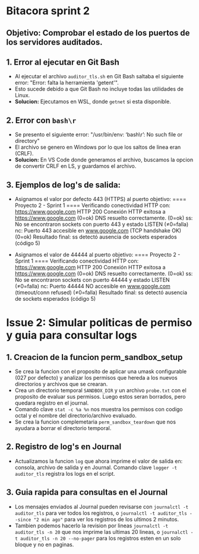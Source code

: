 # Bitacora sprint 2
## **Objetivo:** Comprobar el estado de los puertos de los servidores auditados.

## 1. Error al ejecutar en Git Bash
- Al ejecutar el archivo `auditor_tls.sh` en Git Bash saltaba el siguiente error: "Error: falta la herramienta 'getent'".
- Esto sucede debido a que Git Bash no incluye todas las utilidades de Linux.
- **Solucion:** Ejecutamos en WSL, donde `getnet` si esta disponible.

## 2. Error con `bash\r` 
- Se presento el siguiente error: "/usr/bin/env: ‘bash\r’: No such file or directory"
- El archivo se genero en Windows por lo que los saltos de linea eran (CRLF).
- **Solucion:** En VS Code donde generamos el archivo, buscamos la opcion de convertir CRLF en LS, y guardamos el archivo.

## 3. Ejemplos de log's de salida:
- Asignamos el valor por defecto 443 (HTTPS) al puerto objetivo:
==== Proyecto 2 - Sprint 1 ====
Verificando conectividad HTTP con: https://www.google.com
HTTP 200
Conexión HTTP exitosa a https://www.google.com (0=ok)
DNS resuelto correctamente. (0=ok)
ss: No se encontraron sockets con puerto 443 y estado LISTEN (≠0=falla)
nc: Puerto 443 accesible en www.google.com (TCP handshake OK) (0=ok)
Resultado final: ss detectó ausencia de sockets esperados (código 5)

- Asignamos el valor de 44444 al puerto objetivo:
==== Proyecto 2 - Sprint 1 ====
Verificando conectividad HTTP con: https://www.google.com
HTTP 200
Conexión HTTP exitosa a https://www.google.com (0=ok)
DNS resuelto correctamente. (0=ok)
ss: No se encontraron sockets con puerto 44444 y estado LISTEN (≠0=falla)
nc: Puerto 44444 NO accesible en www.google.com (timeout/conn refused) (≠0=falla)
Resultado final: ss detectó ausencia de sockets esperados (código 5)



# Issue 2: Simular politicas de permiso y guia para consultar logs

## 1. Creacion de la funcion perm_sandbox_setup
- Se crea la funcion con el proposito de aplicar una umask configurable (027 por defecto) y analizar los permisos que hereda a los nuevos directorios y archivos que se crearan.
- Crea un directorio temporal `SANDBOX_DIR` y un archivo `probe.txt` con el proposito de evaluar sus permisos. Luego estos seran borrados, pero quedara registro en el journal.
- Comando clave `stat -c %a %n` nos muestra los permisos con codigo octal y el nombre del directorio/archivo evaluado.
- Se crea la funcion complemetaria `perm_sandbox_teardown` que nos ayudara a borrar el directorio temporal.

## 2. Registro de log's en Journal
- Actualizamos la funcion `log` que ahora imprime el valor de salida en: consola, archivo de salida y en Journal. Comando clave `logger -t auditor_tls` registra los logs en el script.

## 3. Guia rapida para consultas en el Journal
- Los mensajes enviados al Journal pueden revisarse con `journalctl -t auditor_tls` para ver todos los registros, o `journalctl -t auditor_tls --since "2 min ago"` para ver los registros de los ultimos 2 minutos. 
- Tambien podemos hacerlo la revision por lineas `journalctl -t auditor_tls -n 20` que nos imprime las ultimas 20 lineas, o `journalctl -t auditor_tls -n 20 --no-pager` para los registros esten en un solo bloque y no en paginas.